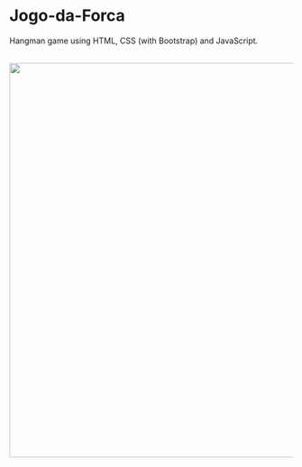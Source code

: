 # Jogo-da-Forca
 Hangman game using HTML, CSS (with Bootstrap) and JavaScript.
 
<br>

<div align="center">
    <img src="https://user-images.githubusercontent.com/64506852/188531012-54ae6110-afbb-4094-ad58-e25276a95b45.jpg" height="700px"/>
</div>
